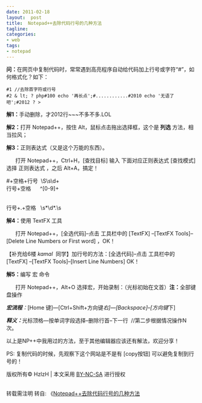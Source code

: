 ```yaml
---
date: 2011-02-18
layout:  post
title:  Notepad++去除代码行号的几种方法
tagline:
categories:
- web
tags:
- notepad
---
```

<strong>问：</strong>在网页中复制代码时，常常遇到高亮程序自动给代码加上行号或字符“#”，如何格式化？如下：  

    #1 //去除首字符或行号
    #2 & lt; ? php#100 echo '再长点';#............#2010 echo '无语了吧';#2012 ? >

<strong></strong>
<!--more-->

<strong>解1：</strong>手动删除，才2012行~~~不多不多.LOL

<strong>解2：</strong>打开 Notepad++，按住 Alt，鼠标点击拖出选择框，这个是<strong> 列选</strong> 方法，相当拉风；

<strong>解3：</strong>正则表达式（又是这个万能的东西）。

      打开 Notepad++，Ctrl+H，[查找目标] 输入 下面对应正则表达式 [查找模式] 选择 正则表达式 ，之后 Alt+A，搞定！

#+空格+行号  \S\s\d+
  <br>行号+空格      ^[0-9]+

  <br>行号+.+空格   \s*\d*\.\s

<strong>解4：</strong>使用 TextFX 工具

      打开 Notepad++，[全选代码]–点击 工具栏中的 [TextFX] –[TextFX Tools]–[Delete Line Numbers or First word] ，OK！

【补充给6楼<cite> kamal  </cite>同学】加行号的方法：[全选代码]–点击 工具栏中的 [TextFX] –[TextFX Tools]–[Insert Line Numbers] OK！

<strong>解5：</strong>编写 宏 命令

      打开 Notepad++，Alt+O 选择宏，开始录制：（光标初始在文首）<strong>注：</strong>全部键盘操作

<em><strong>宏流程</strong>：</em>[Home 键]—[Ctrl+Shift+方向键*右]—[Backspace]–[方向键*下]

<strong><em>释义：</em></strong>光标顶格—按单词字段选择–删除行首–下一行  //第二步根据情况操作N次。

以上是NP++中我用过的方法，至于其他编辑器应该还有解法，欢迎分享！

PS: 复制代码的时候，先观察下这个网站是不是有 [copy按钮] 可以避免复制到行号的！

版权所有© HzlzH | 本文采用 <a href="http://www.hzlzh.com/#copyright">BY-NC-SA</a> 进行授权

  <br>转载需注明 转自: 《<a href="http://www.hzlzh.com/notepad-delete-line-number/">Notepad++去除代码行号的几种方法</a>
